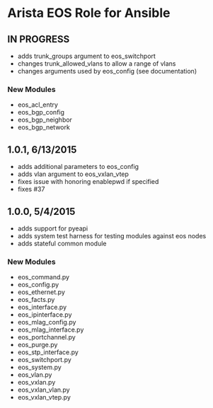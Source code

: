 Arista EOS Role for Ansible
===========================

## IN PROGRESS

- adds trunk_groups argument to eos_switchport
- changes trunk_allowed_vlans to allow a range of vlans
- changes arguments used by eos_config (see documentation)

### New Modules

* eos_acl_entry
* eos_bgp_config
* eos_bgp_neighbor
* eos_bgp_network

## 1.0.1, 6/13/2015

- adds additional parameters to eos_config
- adds vlan argument to eos_vxlan_vtep
- fixes issue with honoring enablepwd if specified
- fixes #37

## 1.0.0, 5/4/2015

- adds support for pyeapi
- adds system test harness for testing modules against eos nodes
- adds stateful common module

### New Modules

* eos_command.py
* eos_config.py
* eos_ethernet.py
* eos_facts.py
* eos_interface.py
* eos_ipinterface.py
* eos_mlag_config.py
* eos_mlag_interface.py
* eos_portchannel.py
* eos_purge.py
* eos_stp_interface.py
* eos_switchport.py
* eos_system.py
* eos_vlan.py
* eos_vxlan.py
* eos_vxlan_vlan.py
* eos_vxlan_vtep.py

